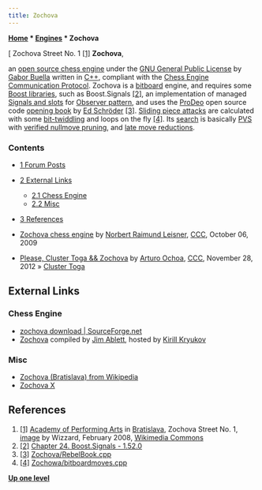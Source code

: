 ```yaml
---
title: Zochova
---
```

**[Home](Home "Home") \* [Engines](Engines "Engines") \* Zochova**



[ Zochova Street No. 1 <a id="cite-note-1" href="#cite-ref-1">[1]</a>
**Zochova**,  

an [open source chess engine](Category:Open_Source "Category:Open Source") under the [GNU General Public License](Free_Software_Foundation#GPL "Free Software Foundation") by [Gabor Buella](Gabor_Buella "Gabor Buella") written in [C++](Cpp "Cpp"), compliant with the [Chess Engine Communication Protocol](Chess_Engine_Communication_Protocol "Chess Engine Communication Protocol"). 
Zochova is a [bitboard](Bitboards "Bitboards") engine, and requires some [Boost libraries](https://en.wikipedia.org/wiki/Boost_%28C%2B%2B_libraries%29), such as Boost.Signals 
<a id="cite-note-2" href="#cite-ref-2">[2]</a>, 
an implementation of managed [Signals and slots](https://en.wikipedia.org/wiki/Signals_and_slots) for [Observer pattern](https://en.wikipedia.org/wiki/Observer_pattern), and uses the [ProDeo](ProDeo "ProDeo") open source code [opening book](Opening_Book "Opening Book") by [Ed Schröder](Ed_Schroder "Ed Schroder") <a id="cite-note-3" href="#cite-ref-3">[3]</a>. 
[Sliding piece attacks](Sliding_Piece_Attacks "Sliding Piece Attacks") are calculated with some [bit-twiddling](Bit-Twiddling "Bit-Twiddling") and loops on the fly 
<a id="cite-note-4" href="#cite-ref-4">[4]</a>. Its [search](Search "Search") is basically [PVS](Principal_Variation_Search "Principal Variation Search") with [verified nullmove pruning](Null_Move_Pruning#ZugzwangVerification "Null Move Pruning"), and [late move reductions](Late_Move_Reductions "Late Move Reductions"). 



### Contents


* [1 Forum Posts](#forum-posts)
* [2 External Links](#external-links)
	+ [2.1 Chess Engine](#chess-engine)
	+ [2.2 Misc](#misc)
* [3 References](#references)






* [Zochova chess engine](http://www.talkchess.com/forum/viewtopic.php?t=30009) by [Norbert Raimund Leisner](Norbert_Raimund_Leisner "Norbert Raimund Leisner"), [CCC](CCC "CCC"), October 06, 2009
* [Please, Cluster Toga && Zochova](http://www.talkchess.com/forum/viewtopic.php?t=46179) by [Arturo Ochoa](Arturo_Ochoa "Arturo Ochoa"), [CCC](CCC "CCC"), November 28, 2012 » [Cluster Toga](Cluster_Toga "Cluster Toga")


## External Links


### Chess Engine


* [zochova download | SourceForge.net](https://sourceforge.net/projects/zochova/)
* [Zochova](http://kirr.homeunix.org/chess/engines/Jim%20Ablett/ZOCHOVA/) compiled by [Jim Ablett](Jim_Ablett "Jim Ablett"), hosted by [Kirill Kryukov](Kirill_Kryukov "Kirill Kryukov")


### Misc


* [Zochova (Bratislava) from Wikipedia](https://en.wikipedia.org/wiki/Zochova)
* [Zochova X](http://zochova.com/index-en.php)


## References


1. <a id="cite-ref-1" href="#cite-note-1">[1]</a> [Academy of Performing Arts](https://en.wikipedia.org/wiki/Academy_of_Performing_Arts_in_Bratislava) in [Bratislava](https://en.wikipedia.org/wiki/Bratislava), Zochova Street No. 1, [image](https://commons.wikimedia.org/wiki/File:Zochova_1.jpg) by Wizzard, February 2008, [Wikimedia Commons](https://en.wikipedia.org/wiki/Wikimedia_Commons)
2. <a id="cite-ref-2" href="#cite-note-2">[2]</a> [Chapter 24. Boost.Signals - 1.52.0](https://www.boost.org/doc/libs/1_52_0/doc/html/signals.html)
3. <a id="cite-ref-3" href="#cite-note-3">[3]</a> [Zochova/RebelBook.cpp](https://sourceforge.net/p/zochova/code/HEAD/tree/RebelBook.cpp)
4. <a id="cite-ref-4" href="#cite-note-4">[4]</a> [Zochowa/bitboardmoves.cpp](https://sourceforge.net/p/zochova/code/HEAD/tree/bitboardmoves.cpp)

**[Up one level](Engines "Engines")**







 
